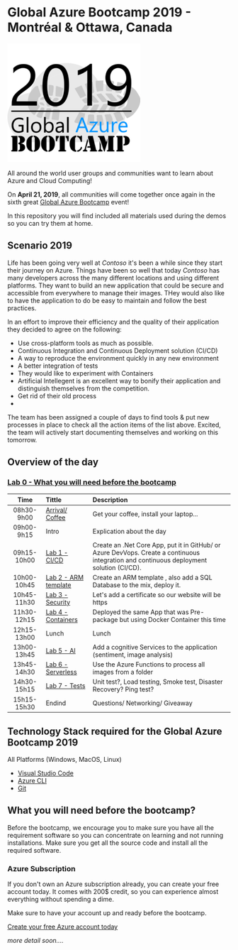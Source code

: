 ﻿# Global Azure Bootcamp 2019 - Montréal & Ottawa, Canada

![gablogo][gablogo]

All around the world user groups and communities want to learn about Azure and Cloud Computing!

On **April 21, 2019**, all communities will come together once again in the sixth great [Global Azure Bootcamp](https://global.azurebootcamp.net/) event! 

In this repository you will find included all materials used during the demos so you can try them at home.


## Scenario 2019
Life has been going very well at *Contoso* it's been a while since they start their journey on Azure. Things have been so well that today *Contoso* has many developers across the many different locations and using different platforms.  They want to build an new application that could be secure and accessible from everywhere to manage their images. THey would also like to have the application to do be easy to maintain and follow the best practices.

In an effort to improve their efficiency and the quality of their application they decided to agree on the following:

* Use cross-platform tools as much as possible. 
* Continuous Integration and Continuous Deployment solution (CI/CD)
* A way to reproduce the environment quickly in any new environment
* A better integration of tests
* They would like to experiment with Containers
* Artificial Intellegent is an excellent way to bonify their application and distinguish themselves from the competition.
* Get rid of their old process
* 

The team has been assigned a couple of days to find tools & put new processes in place to check all the action items of the list above. Excited, the team will actively start documenting themselves and working on this tomorrow.

## Overview of the day

### [Lab 0 - What you will need before the bootcamp](./Lab0/README.md) 


Time        | Tittle                                      | Description  
:----:      | :-------                                    | :----------- 
08h30-9h00  | [Arrival/ Coffee](./Locations/README.md)    | Get your coffee, install your laptop...
09h00-9h15  | Intro                                       | Explication about the day
09h15-10h00 | [Lab 1 - CI/CD ](./Lab1/README.md)          | Create an .Net Core App, put it in GitHub/ or Azure DevVops. Create a continuous integration and continuous deployment solution (CI/CD).
10h00-10h45 | [Lab 2 - ARM template](./Lab2/README.md)    | Create an ARM template , also add a SQL Database to the mix, deploy it.
10h45-11h30 | [Lab 3 - Security](./Lab3/README.md)        | Let's add a certificate so our website will be https 
11h30-12h15 | [Lab 4 - Containers](./Lab4/README.md)      | Deployed the same App that was Pre-package but using Docker Container this time
12h15-13h00 | Lunch                                       | Lunch
13h00-13h45 | [Lab 5 - AI](./Lab5/README.md)              | Add a cognitive Services to the application (sentiment, image analysis)
13h45-14h30 | [Lab 6 - Serverless](./Lab7/readme.md)      | Use the Azure Functions to process all images from a folder 
14h30-15h15 | [Lab 7 - Tests](./Lab7/README.md)           | Unit test?, Load testing, Smoke test, Disaster Recovery? Ping test?
15h15-15h30 | Endind                                      | Questions/ Networking/ Giveaway

## Technology Stack required for the Global Azure Bootcamp 2019

All Platforms (Windows, MacOS, Linux)

* [Visual Studio Code](https://code.visualstudio.com/?wt.mc_id=vscom_downloads)
* [Azure CLI](https://docs.microsoft.com/en-us/cli/azure/install-azure-cli?view=azure-cli-latest)
* [Git](https://git-scm.com/downloads)

## What you will need before the bootcamp?

Before the bootcamp, we encourage you to make sure you have all the requirement software so you can concentrate on learning and not running installations.  Make sure you get all the source code and install all the required software.

### Azure Subscription
If you don't own an Azure subscription already, you can create your free account today. It comes with 200$ credit, so you can experience almost everything without spending a dime. 

Make sure to have your account up and ready before the bootcamp.

[Create your free Azure account today](https://azure.microsoft.com/en-us/free/)

*more detail soon....*

[gablogo]: ./medias/GlobalAzureBootcamp2019.png "Global Azure Bootcamp 2019"
